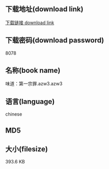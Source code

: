 ## 下载地址(download link)
[下载链接 download link](https://voluble-croquembouche-d321dc.netlify.app/?s=%E5%91%B3%E9%81%93%EF%BC%9A%E7%AC%AC%E4%B8%80%E5%AE%97%E7%BD%AA.azw3)

## 下载密码(download password)
8078

## 名称(book name)
味道：第一宗罪.azw3.azw3

## 语言(language)
chinese

## MD5


## 大小(filesize)
393.6 KB
